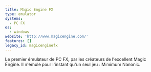 ```yaml
---
title: Magic Engine FX
type: emulator
systems:
  - PC FX
os:
  - windows
website: 'http://www.magicengine.com/'
features: []
legacy_id: magicenginefx
---
```

Le premier émulateur de PC FX, par les créateurs de l'excellent Magic Engine. Il n'émule pour l'instant qu'un seul jeu : Mimimum Nanonic.
